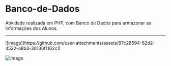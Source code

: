# Banco-de-Dados
Atividade realizada em PHP, com Banco de Dados para armazenar as Informações dos Alunos.
<hr>
![image](https://github.com/user-attachments/assets/97c28594-62d2-4522-a8b3-30136f1162c1)

 
![image](https://github.com/user-attachments/assets/68da3677-d52d-4f99-99e3-7a5a7a8d9bc2)


